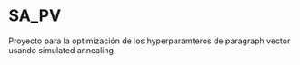 # SA_PV
Proyecto para la optimización de los hyperparamteros de paragraph vector usando simulated annealing

